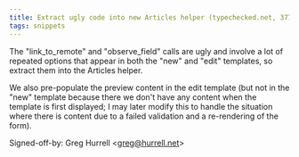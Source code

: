 ```yaml
---
title: Extract ugly code into new Articles helper (typechecked.net, 3773864)
tags: snippets
---
```


The "link_to_remote" and "observe_field" calls are ugly and involve a lot of repeated options that appear in both the "new" and "edit" templates, so extract them into the Articles helper.

We also pre-populate the preview content in the edit template (but not in the "new" template because there we don't have any content when the template is first displayed; I may later modify this to handle the situation where there is content due to a failed validation and a re-rendering of the form).

Signed-off-by: Greg Hurrell &lt;greg@hurrell.net&gt;

